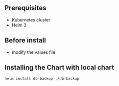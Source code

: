 ## Prerequisites

- Kubernetes cluster
- Helm 3

## Before install 

- modify the values file 

## Installing the Chart with local chart

```
helm install db-backup ./db-backup
```